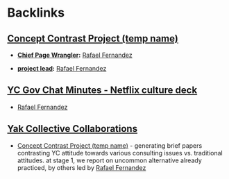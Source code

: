 
# Backlinks
## [Concept Contrast Project (temp name)](<Concept Contrast Project (temp name).md>)
- **[Chief Page Wrangler](<Chief Page Wrangler.md>):** [Rafael Fernandez](<Rafael Fernandez.md>)

- **[project lead](<project lead.md>):** [Rafael Fernandez](<Rafael Fernandez.md>)

## [YC Gov Chat Minutes - Netflix culture deck](<YC Gov Chat Minutes - Netflix culture deck.md>)
- [Rafael Fernandez](<Rafael Fernandez.md>)

## [Yak Collective Collaborations](<Yak Collective Collaborations.md>)
- [Concept Contrast Project (temp name)](<Concept Contrast Project (temp name).md>) - generating brief papers contrasting YC attitude towards various consulting issues vs. traditional attitudes. at stage 1, we report on uncommon alternative already practiced, by others led by [Rafael Fernandez](<Rafael Fernandez.md>)

